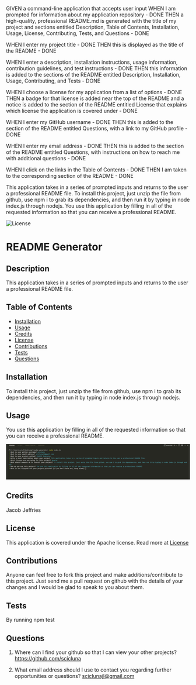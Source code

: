GIVEN a command-line application that accepts user input
WHEN I am prompted for information about my application repository - DONE
THEN a high-quality, professional README.md is generated with the title of my project and sections entitled Description, Table of Contents, Installation, Usage, License, Contributing, Tests, and Questions - DONE

WHEN I enter my project title - DONE
THEN this is displayed as the title of the README - DONE

WHEN I enter a description, installation instructions, usage information, contribution guidelines, and test instructions - DONE
THEN this information is added to the sections of the README entitled Description, Installation, Usage, Contributing, and Tests - DONE

WHEN I choose a license for my application from a list of options - DONE
THEN a badge for that license is added near the top of the README and a notice is added to the section of the README entitled License that explains which license the application is covered under - DONE

WHEN I enter my GitHub username - DONE
THEN this is added to the section of the README entitled Questions, with a link to my GitHub profile - DONE

WHEN I enter my email address - DONE
THEN this is added to the section of the README entitled Questions, with instructions on how to reach me with additional questions - DONE

WHEN I click on the links in the Table of Contents - DONE
THEN I am taken to the corresponding section of the README - DONE

This application takes in a series of prompted inputs and returns to the user a professional README file.
To install this project, just unzip the file from github, use npm i to grab its dependencies, and then run it by typing in node index.js through nodejs.
You use this application by filling in all of the requested information so that you can receive a professional README.

![License](https://img.shields.io/badge/License-Apache_2.0-blue.svg)

# README Generator

## Description

This application takes in a series of prompted inputs and returns to the user a professional README file.

## Table of Contents

- [Installation](#installation)
- [Usage](#usage)
- [Credits](#credits)
- [License](#license)
- [Contributions](#contributions)
- [Tests](#tests)
- [Questions](#questions)

## Installation

To install this project, just unzip the file from github, use npm i to grab its dependencies, and then run it by typing in node index.js through nodejs.

## Usage

You use this application by filling in all of the requested information so that you can receive a professional README.

![](./pictures/Screenshot%202023-01-29%20195931.png)

## Credits

Jacob Jeffries

## License

This application is covered under the Apache license. Read more at [License](https://opensource.org/licenses/Apache-2.0)

## Contributions

Anyone can feel free to fork this project and make additions/contribute to this project. Just send me a pull request on github with the details of your changes and I would be glad to speak to you about them.

## Tests

By running npm test

## Questions

1. Where can I find your github so that I can view your other projects? https://github.com/scicluna

2. What email address should I use to contact you regarding further opportunities or questions? sciclunajl@gmail.com
